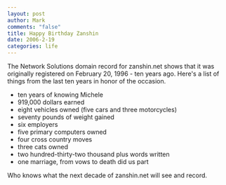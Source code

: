 ```yaml
--- 
layout: post
author: Mark
comments: "false"
title: Happy Birthday Zanshin
date: 2006-2-19
categories: life
---
```

The Network Solutions domain record for zanshin.net shows that it was originally registered on February 20, 1996 - ten years ago. Here's a list of things from the last ten years in honor of the occasion.
<ul>
<li class="il">ten years of knowing Michele</li>
<li class="il">919,000 dollars earned</li>
<li class="il">eight vehicles owned (five cars and three motorcycles)</li>
<li class="il">seventy pounds of weight gained</li>
<li class="il">six employers</li>
<li class="il">five primary computers owned</li>
<li class="il">four cross country moves</li>
<li class="il">three cats owned</li>
<li class="il">two hundred-thirty-two thousand plus words written</li>
<li class="il">one marriage, from vows to death did us part</li>
</ul>
Who knows what the next decade of zanshin.net will see and record.
